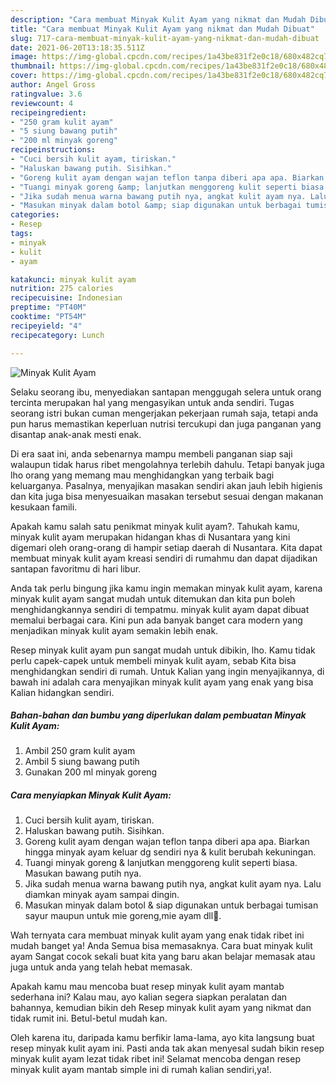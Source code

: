 ```yaml
---
description: "Cara membuat Minyak Kulit Ayam yang nikmat dan Mudah Dibuat"
title: "Cara membuat Minyak Kulit Ayam yang nikmat dan Mudah Dibuat"
slug: 717-cara-membuat-minyak-kulit-ayam-yang-nikmat-dan-mudah-dibuat
date: 2021-06-20T13:18:35.511Z
image: https://img-global.cpcdn.com/recipes/1a43be831f2e0c18/680x482cq70/minyak-kulit-ayam-foto-resep-utama.jpg
thumbnail: https://img-global.cpcdn.com/recipes/1a43be831f2e0c18/680x482cq70/minyak-kulit-ayam-foto-resep-utama.jpg
cover: https://img-global.cpcdn.com/recipes/1a43be831f2e0c18/680x482cq70/minyak-kulit-ayam-foto-resep-utama.jpg
author: Angel Gross
ratingvalue: 3.6
reviewcount: 4
recipeingredient:
- "250 gram kulit ayam"
- "5 siung bawang putih"
- "200 ml minyak goreng"
recipeinstructions:
- "Cuci bersih kulit ayam, tiriskan."
- "Haluskan bawang putih. Sisihkan."
- "Goreng kulit ayam dengan wajan teflon tanpa diberi apa apa. Biarkan hingga minyak ayam keluar dg sendiri nya &amp; kulit berubah kekuningan."
- "Tuangi minyak goreng &amp; lanjutkan menggoreng kulit seperti biasa. Masukan bawang putih nya."
- "Jika sudah menua warna bawang putih nya, angkat kulit ayam nya. Lalu diamkan minyak ayam sampai dingin."
- "Masukan minyak dalam botol &amp; siap digunakan untuk berbagai tumisan sayur maupun untuk mie goreng,mie ayam dll💖."
categories:
- Resep
tags:
- minyak
- kulit
- ayam

katakunci: minyak kulit ayam 
nutrition: 275 calories
recipecuisine: Indonesian
preptime: "PT40M"
cooktime: "PT54M"
recipeyield: "4"
recipecategory: Lunch

---
```



![Minyak Kulit Ayam](https://img-global.cpcdn.com/recipes/1a43be831f2e0c18/680x482cq70/minyak-kulit-ayam-foto-resep-utama.jpg)

Selaku seorang ibu, menyediakan santapan menggugah selera untuk orang tercinta merupakan hal yang mengasyikan untuk anda sendiri. Tugas seorang istri bukan cuman mengerjakan pekerjaan rumah saja, tetapi anda pun harus memastikan keperluan nutrisi tercukupi dan juga panganan yang disantap anak-anak mesti enak.

Di era  saat ini, anda sebenarnya mampu membeli panganan siap saji walaupun tidak harus ribet mengolahnya terlebih dahulu. Tetapi banyak juga lho orang yang memang mau menghidangkan yang terbaik bagi keluarganya. Pasalnya, menyajikan masakan sendiri akan jauh lebih higienis dan kita juga bisa menyesuaikan masakan tersebut sesuai dengan makanan kesukaan famili. 



Apakah kamu salah satu penikmat minyak kulit ayam?. Tahukah kamu, minyak kulit ayam merupakan hidangan khas di Nusantara yang kini digemari oleh orang-orang di hampir setiap daerah di Nusantara. Kita dapat membuat minyak kulit ayam kreasi sendiri di rumahmu dan dapat dijadikan santapan favoritmu di hari libur.

Anda tak perlu bingung jika kamu ingin memakan minyak kulit ayam, karena minyak kulit ayam sangat mudah untuk ditemukan dan kita pun boleh menghidangkannya sendiri di tempatmu. minyak kulit ayam dapat dibuat memalui berbagai cara. Kini pun ada banyak banget cara modern yang menjadikan minyak kulit ayam semakin lebih enak.

Resep minyak kulit ayam pun sangat mudah untuk dibikin, lho. Kamu tidak perlu capek-capek untuk membeli minyak kulit ayam, sebab Kita bisa menghidangkan sendiri di rumah. Untuk Kalian yang ingin menyajikannya, di bawah ini adalah cara menyajikan minyak kulit ayam yang enak yang bisa Kalian hidangkan sendiri.

<!--inarticleads1-->

##### Bahan-bahan dan bumbu yang diperlukan dalam pembuatan Minyak Kulit Ayam:

1. Ambil 250 gram kulit ayam
1. Ambil 5 siung bawang putih
1. Gunakan 200 ml minyak goreng




<!--inarticleads2-->

##### Cara menyiapkan Minyak Kulit Ayam:

1. Cuci bersih kulit ayam, tiriskan.
1. Haluskan bawang putih. Sisihkan.
1. Goreng kulit ayam dengan wajan teflon tanpa diberi apa apa. Biarkan hingga minyak ayam keluar dg sendiri nya &amp; kulit berubah kekuningan.
1. Tuangi minyak goreng &amp; lanjutkan menggoreng kulit seperti biasa. Masukan bawang putih nya.
1. Jika sudah menua warna bawang putih nya, angkat kulit ayam nya. Lalu diamkan minyak ayam sampai dingin.
1. Masukan minyak dalam botol &amp; siap digunakan untuk berbagai tumisan sayur maupun untuk mie goreng,mie ayam dll💖.




Wah ternyata cara membuat minyak kulit ayam yang enak tidak ribet ini mudah banget ya! Anda Semua bisa memasaknya. Cara buat minyak kulit ayam Sangat cocok sekali buat kita yang baru akan belajar memasak atau juga untuk anda yang telah hebat memasak.

Apakah kamu mau mencoba buat resep minyak kulit ayam mantab sederhana ini? Kalau mau, ayo kalian segera siapkan peralatan dan bahannya, kemudian bikin deh Resep minyak kulit ayam yang nikmat dan tidak rumit ini. Betul-betul mudah kan. 

Oleh karena itu, daripada kamu berfikir lama-lama, ayo kita langsung buat resep minyak kulit ayam ini. Pasti anda tak akan menyesal sudah bikin resep minyak kulit ayam lezat tidak ribet ini! Selamat mencoba dengan resep minyak kulit ayam mantab simple ini di rumah kalian sendiri,ya!.

